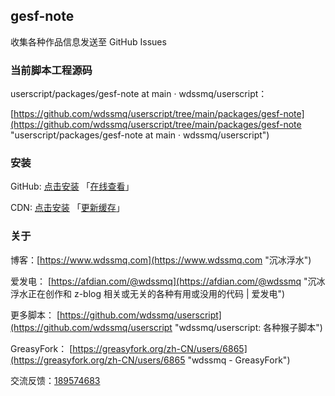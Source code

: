 ## gesf-note

收集各种作品信息发送至 GitHub Issues

### 当前脚本工程源码

userscript/packages/gesf-note at main · wdssmq/userscript：

[https://github.com/wdssmq/userscript/tree/main/packages/gesf-note](https://github.com/wdssmq/userscript/tree/main/packages/gesf-note "userscript/packages/gesf-note at main · wdssmq/userscript")

### 安装

GitHub: [点击安装](https://github.com/wdssmq/userscript/blob/main/dist/gesf-note.user.js?raw=true "点击安装 gesf-note - GitHub") 「[在线查看](https://github.com/wdssmq/userscript/blob/main/dist/gesf-note.user.js "在线查看 dist 源码")」

CDN: [点击安装](https://cdn.jsdelivr.net/gh/wdssmq/userscript@main/dist/gesf-note.user.js "点击安装 gesf-note - CDN") 「[更新缓存](https://purge.jsdelivr.net/gh/wdssmq/userscript@main/dist/gesf-note.user.js "点击更新 CDN 缓存")」

### 关于

博客：[https://www.wdssmq.com](https://www.wdssmq.com "沉冰浮水")

爱发电： [https://afdian.com/@wdssmq](https://afdian.com/@wdssmq "沉冰浮水正在创作和 z-blog 相关或无关的各种有用或没用的代码 | 爱发电")

更多脚本： [https://github.com/wdssmq/userscript](https://github.com/wdssmq/userscript "wdssmq/userscript: 各种猴子脚本")

GreasyFork： [https://greasyfork.org/zh-CN/users/6865](https://greasyfork.org/zh-CN/users/6865 "wdssmq - GreasyFork")

交流反馈：<a target="_blank" href="https://qm.qq.com/cgi-bin/qm/qr?k=aUWw0GnzE6lREYxdHVPAIfJBPKPvnPN6&jump_from=webapi&authKey=CPLHemFTAHa9YuDOOXHE1DDqTUhlsJehvEQ4HmBpx4ihtBc9i8OGJCsnR3fc+cJ1">189574683</a>


